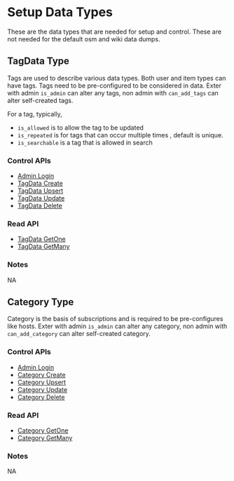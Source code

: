 # Setup Data Types

These are the data types that are needed for setup and control. These are not needed for the default osm and wiki data dumps.

## TagData Type

Tags are used to describe various data types. Both user and item types can have tags.
Tags need to be pre-configured to be considered in data.
Exter with admin `is_admin` can alter any tags, non admin with `can_add_tags` can alter self-created tags.

For a tag, typically, 

- `is_allowed` is to allow the tag to be updated
- `is_repeated` is for tags that can occur multiple times , default is unique.
- `is_searchable` is a tag that is allowed in search

### Control APIs

- [Admin Login](./api/admin/API_ADMIN_LOGIN.md)
- [TagData Create](./api/admin/API_ADMIN_TAGDATA_CREATE.md)
- [TagData Upsert](./api/admin/API_ADMIN_TAGDATA_UPSERT.md)
- [TagData Update](./api/admin/API_ADMIN_TAGDATA_UPDATE.md)
- [TagData Delete](./api/admin/API_ADMIN_TAGDATA_DELETE.md)

### Read API

- [TagData GetOne](./api/admin/API_ADMIN_TAGDATA_GETONE.md)
- [TagData GetMany](./api/admin/API_ADMIN_TAGDATA_GETMANY.md)

### Notes

NA

## Category Type

Category is the basis of subscriptions and is required to be pre-configures like hosts.
Exter with admin `is_admin` can alter any category, non admin with `can_add_category` can alter self-created category.

### Control APIs

- [Admin Login](./api/admin/API_ADMIN_LOGIN.md)
- [Category Create](./api/admin/API_ADMIN_CATEGORY_CREATE.md)
- [Category Upsert](./api/admin/API_ADMIN_CATEGORY_UPSERT.md)
- [Category Update](./api/admin/API_ADMIN_CATEGORY_UPDATE.md)
- [Category Delete](./api/admin/API_ADMIN_CATEGORY_DELETE.md)

### Read API

- [Category GetOne](./api/admin/API_ADMIN_CATEGORY_GETONE.md)
- [Category GetMany](./api/admin/API_ADMIN_CATEGORY_GETMANY.md)

### Notes

NA
